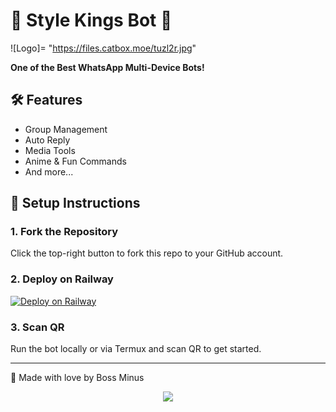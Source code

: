 # 👑 Style Kings Bot 👑

![Logo]= "https://files.catbox.moe/tuzl2r.jpg"

**One of the Best WhatsApp Multi-Device Bots!**

## 🛠 Features
- Group Management
- Auto Reply
- Media Tools
- Anime & Fun Commands
- And more...

## 🚀 Setup Instructions

### 1. Fork the Repository
Click the top-right button to fork this repo to your GitHub account.

### 2. Deploy on Railway
[![Deploy on Railway](https://railway.app/button.svg)](https://railway.app/)

### 3. Scan QR
Run the bot locally or via Termux and scan QR to get started.

---

👑 Made with love by Boss Minus

<p align="center">
  <img src="https://ibb.co/jvV6gn07.jpg" />
</p>
